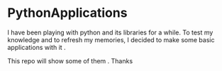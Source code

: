 # PythonApplications


I have been playing with python and its libraries for a while. To test my knowledge and to refresh my memories, I decided to make some basic applications with it .

This repo will show some of them . Thanks 
